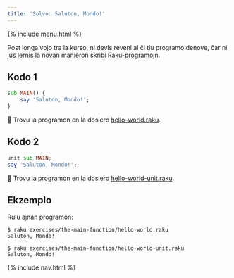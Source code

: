 ```yaml
---
title: 'Solvo: Saluton, Mondo!'
---
```


{% include menu.html %}

Post longa vojo tra la kurso, ni devis reveni al ĉi tiu programo denove, ĉar ni ĵus lernis la novan manieron skribi Raku-programojn.

## Kodo 1

```raku
sub MAIN() {
    say 'Saluton, Mondo!';
}
```

🦋 Trovu la programon en la dosiero [hello-world.raku](https://github.com/ash/raku-course/blob/master/exercises/the-main-function/hello-world.raku).

## Kodo 2

```raku
unit sub MAIN;
say 'Saluton, Mondo!';
```

🦋 Trovu la programon en la dosiero [hello-world-unit.raku](https://github.com/ash/raku-course/blob/master/exercises/the-main-function/hello-world-unit.raku).

## Ekzemplo

Rulu ajnan programon:

```console
$ raku exercises/the-main-function/hello-world.raku
Saluton, Mondo!

$ raku exercises/the-main-function/hello-world-unit.raku
Saluton, Mondo!
```

{% include nav.html %}